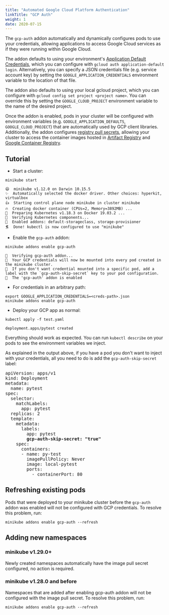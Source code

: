 ```yaml
---
title: "Automated Google Cloud Platform Authentication"
linkTitle: "GCP Auth"
weight: 1
date: 2020-07-15
---
```



The `gcp-auth` addon automatically and dynamically configures pods to use your credentials, allowing applications to access Google Cloud services as if they were running within Google Cloud.  

The addon defaults to using your environment's [Application Default Credentials](https://google.aip.dev/auth/4110), which you can configure with `gcloud auth application-default login`. 
Alternatively, you can specify a JSON credentials file (e.g. service account key) by setting the `GOOGLE_APPLICATION_CREDENTIALS` environment variable to the location of that file.

The addon also defaults to using your local gcloud project, which you can configure with `gcloud config set project <project name>`. You can override this by setting the `GOOGLE_CLOUD_PROJECT` environment variable to the name of the desired project.

Once the addon is enabled, pods in your cluster will be configured with environment variables (e.g. `GOOGLE_APPLICATION_DEFAULTS`, `GOOGLE_CLOUD_PROJECT`) that are automatically used by GCP client libraries.  Additionally, the addon configures [registry pull secrets](https://kubernetes.io/docs/tasks/configure-pod-container/pull-image-private-registry/), allowing your cluster to access the container images hosted in [Artifact Registry](https://cloud.google.com/artifact-registry) and [Google Container Registry](https://cloud.google.com/container-registry).


## Tutorial

- Start a cluster:

```shell
minikube start
```

```
😄  minikube v1.12.0 on Darwin 10.15.5
✨  Automatically selected the docker driver. Other choices: hyperkit, virtualbox
👍  Starting control plane node minikube in cluster minikube
🔥  Creating docker container (CPUs=2, Memory=3892MB) ...
🐳  Preparing Kubernetes v1.18.3 on Docker 19.03.2 ...
🔎  Verifying Kubernetes components...
🌟  Enabled addons: default-storageclass, storage-provisioner
🏄  Done! kubectl is now configured to use "minikube"
```

- Enable the `gcp-auth` addon:

```shell
minikube addons enable gcp-auth
```

```
🔎  Verifying gcp-auth addon...
📌  Your GCP credentials will now be mounted into every pod created in the minikube cluster.
📌  If you don't want credential mounted into a specific pod, add a label with the `gcp-auth-skip-secret` key to your pod configuration.
🌟  The 'gcp-auth' addon is enabled
```

- For credentials in an arbitrary path:

```shell
export GOOGLE_APPLICATION_CREDENTIALS=<creds-path>.json
minikube addons enable gcp-auth
```

- Deploy your GCP app as normal:

```shell
kubectl apply -f test.yaml
```

```
deployment.apps/pytest created
```

Everything should work as expected. You can run `kubectl describe` on your pods to see the environment variables we inject.

As explained in the output above, if you have a pod you don't want to inject with your credentials, all you need to do is add the `gcp-auth-skip-secret` label:
<pre>
apiVersion: apps/v1
kind: Deployment
metadata:
  name: pytest
spec:
  selector:
    matchLabels:
      app: pytest
  replicas: 2
  template:
    metadata:
      labels:
        app: pytest
        <b>gcp-auth-skip-secret: "true"</b>
    spec:
      containers:
      - name: py-test
        imagePullPolicy: Never
        image: local-pytest
        ports:
          - containerPort: 80
</pre>


## Refreshing existing pods

Pods that were deployed to your minikube cluster before the `gcp-auth` addon was enabled will not be configured with GCP credentials. 
To resolve this problem, run:

`minikube addons enable gcp-auth --refresh`

## Adding new namespaces

### minikube v1.29.0+
Newly created namespaces automatically have the image pull secret configured, no action is required.

### minikube v1.28.0 and before
Namespaces that are added after enabling gcp-auth addon will not be configured with the image pull secret. 
To resolve this problem, run:

`minikube addons enable gcp-auth --refresh`
